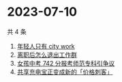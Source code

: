 # 2023-07-10

共 4 条

<!-- BEGIN ZHIHUSEARCH -->
<!-- 最后更新时间 Mon Jul 10 2023 02:14:53 GMT+0800 (China Standard Time) -->
1. [年轻人只有 city work](https://www.zhihu.com/search?q=年轻人只有%20city%20work)
1. [离职后怎么退出工作群](https://www.zhihu.com/search?q=离职后怎么退出工作群)
1. [	女孩中考 742 分报考师范专科引争议](https://www.zhihu.com/search?q=%20女孩中考%20742%20分报考师范专科引争议)
1. [	共享充电宝正变成新的「价格刺客」](https://www.zhihu.com/search?q=%20共享充电宝正变成新的「价格刺客」)
<!-- END ZHIHUSEARCH -->
